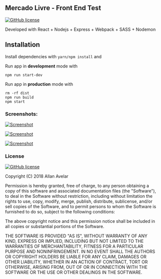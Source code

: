 ## Mercado Livre - Front End Test
[![GitHub license](https://img.shields.io/badge/license-MIT-green.svg)](https://raw.githubusercontent.com/allanavelar/mercadolivre-frontend-test/master/LICENSE)

Developed with React + Nodejs + Express + Webpack + SASS + Nodemon

## Installation

Install dependencies with `yarn/npm install` and

Run app in __development__ mode with

    npm run start-dev

Run app in __production__ mode with

    rm -rf dist
    npm run build
    npm start

### Screenshots:

[![Screenshot](/allanavelar/mercadolivre-frontend-test/blob/master/printscreens/print-01.jpg?raw=true)](/allanavelar/mercadolivre-frontend-test/blob/master/printscreens/print-01.jpg?raw=true)

[![Screenshot](/allanavelar/mercadolivre-frontend-test/blob/master/printscreens/print-02.jpg?raw=true)](/allanavelar/mercadolivre-frontend-test/blob/master/printscreens/print-02.jpg?raw=true)

[![Screenshot](/allanavelar/mercadolivre-frontend-test/blob/master/printscreens/print-03.jpg?raw=true)](/allanavelar/mercadolivre-frontend-test/blob/master/printscreens/print-03.jpg?raw=true)

### License

[![GitHub license](https://img.shields.io/badge/license-MIT-green.svg)](https://raw.githubusercontent.com/allanavelar/mercadolivre-frontend-test/master/LICENSE)
  
Copyright (C) 2018 Allan Avelar

Permission is hereby granted, free of charge, to any person obtaining a copy of this software and associated documentation files (the "Software"), to deal in the Software without restriction, including without limitation the rights to use, copy, modify, merge, publish, distribute, sublicense, and/or sell copies of the Software, and to permit persons to whom the Software is furnished to do so, subject to the following conditions:

The above copyright notice and this permission notice shall be included in all copies or substantial portions of the Software.

THE SOFTWARE IS PROVIDED "AS IS", WITHOUT WARRANTY OF ANY KIND, EXPRESS OR IMPLIED, INCLUDING BUT NOT LIMITED TO THE WARRANTIES OF MERCHANTABILITY, FITNESS FOR A PARTICULAR PURPOSE AND NONINFRINGEMENT. IN NO EVENT SHALL THE AUTHORS OR COPYRIGHT HOLDERS BE LIABLE FOR ANY CLAIM, DAMAGES OR OTHER LIABILITY, WHETHER IN AN ACTION OF CONTRACT, TORT OR OTHERWISE, ARISING FROM, OUT OF OR IN CONNECTION WITH THE SOFTWARE OR THE USE OR OTHER DEALINGS IN THE SOFTWARE.